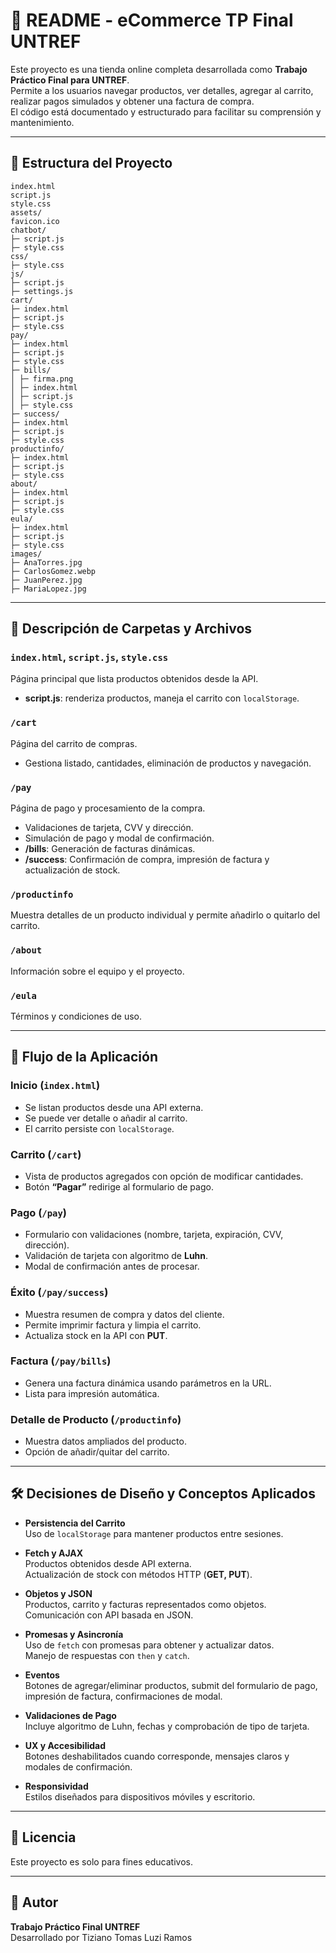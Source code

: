 # 🛒 README - eCommerce TP Final UNTREF

Este proyecto es una tienda online completa desarrollada como **Trabajo Práctico Final para UNTREF**.  
Permite a los usuarios navegar productos, ver detalles, agregar al carrito, realizar pagos simulados y obtener una factura de compra.  
El código está documentado y estructurado para facilitar su comprensión y mantenimiento.

---

## 📂 Estructura del Proyecto

```
index.html
script.js
style.css
assets/
favicon.ico
chatbot/
├─ script.js
├─ style.css
css/
├─ style.css
js/
├─ script.js
├─ settings.js
cart/
├─ index.html
├─ script.js
├─ style.css
pay/
├─ index.html
├─ script.js
├─ style.css
├─ bills/
│ ├─ firma.png
│ ├─ index.html
│ ├─ script.js
│ ├─ style.css
├─ success/
├─ index.html
├─ script.js
├─ style.css
productinfo/
├─ index.html
├─ script.js
├─ style.css
about/
├─ index.html
├─ script.js
├─ style.css
eula/
├─ index.html
├─ script.js
├─ style.css
images/
├─ AnaTorres.jpg
├─ CarlosGomez.webp
├─ JuanPerez.jpg
├─ MariaLopez.jpg

```

---

## 📑 Descripción de Carpetas y Archivos

### `index.html`, `script.js`, `style.css`

Página principal que lista productos obtenidos desde la API.

- **script.js**: renderiza productos, maneja el carrito con `localStorage`.

### `/cart`

Página del carrito de compras.

- Gestiona listado, cantidades, eliminación de productos y navegación.

### `/pay`

Página de pago y procesamiento de la compra.

- Validaciones de tarjeta, CVV y dirección.
- Simulación de pago y modal de confirmación.
- **/bills**: Generación de facturas dinámicas.
- **/success**: Confirmación de compra, impresión de factura y actualización de stock.

### `/productinfo`

Muestra detalles de un producto individual y permite añadirlo o quitarlo del carrito.

### `/about`

Información sobre el equipo y el proyecto.

### `/eula`

Términos y condiciones de uso.

---

## 🔄 Flujo de la Aplicación

### **Inicio (`index.html`)**

- Se listan productos desde una API externa.
- Se puede ver detalle o añadir al carrito.
- El carrito persiste con `localStorage`.

### **Carrito (`/cart`)**

- Vista de productos agregados con opción de modificar cantidades.
- Botón **“Pagar”** redirige al formulario de pago.

### **Pago (`/pay`)**

- Formulario con validaciones (nombre, tarjeta, expiración, CVV, dirección).
- Validación de tarjeta con algoritmo de **Luhn**.
- Modal de confirmación antes de procesar.

### **Éxito (`/pay/success`)**

- Muestra resumen de compra y datos del cliente.
- Permite imprimir factura y limpia el carrito.
- Actualiza stock en la API con **PUT**.

### **Factura (`/pay/bills`)**

- Genera una factura dinámica usando parámetros en la URL.
- Lista para impresión automática.

### **Detalle de Producto (`/productinfo`)**

- Muestra datos ampliados del producto.
- Opción de añadir/quitar del carrito.

---

## 🛠️ Decisiones de Diseño y Conceptos Aplicados

- **Persistencia del Carrito**  
  Uso de `localStorage` para mantener productos entre sesiones.

- **Fetch y AJAX**  
  Productos obtenidos desde API externa.  
  Actualización de stock con métodos HTTP (**GET, PUT**).

- **Objetos y JSON**  
  Productos, carrito y facturas representados como objetos.  
  Comunicación con API basada en JSON.

- **Promesas y Asincronía**  
  Uso de `fetch` con promesas para obtener y actualizar datos.  
  Manejo de respuestas con `then` y `catch`.

- **Eventos**  
  Botones de agregar/eliminar productos, submit del formulario de pago, impresión de factura, confirmaciones de modal.

- **Validaciones de Pago**  
  Incluye algoritmo de Luhn, fechas y comprobación de tipo de tarjeta.

- **UX y Accesibilidad**  
  Botones deshabilitados cuando corresponde, mensajes claros y modales de confirmación.

- **Responsividad**  
  Estilos diseñados para dispositivos móviles y escritorio.

---

## 📜 Licencia

Este proyecto es solo para fines educativos.

---

## 👤 Autor

**Trabajo Práctico Final UNTREF**  
Desarrollado por Tiziano Tomas Luzi Ramos

